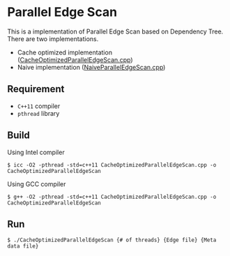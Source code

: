 # Parallel Edge Scan
This is a implementation of Parallel Edge Scan based on Dependency Tree.
There are two implementations.
- Cache optimized implementation ([CacheOptimizedParallelEdgeScan.cpp](./CacheOptimizedParallelEdgeScan.cpp))
- Naive implementation ([NaiveParallelEdgeScan.cpp](./NaiveParallelEdgeScan.cpp))

## Requirement
- `C++11` compiler
- `pthread` library

## Build
Using Intel compiler
```
$ icc -O2 -pthread -std=c++11 CacheOptimizedParallelEdgeScan.cpp -o CacheOptimizedParallelEdgeScan
```
Using GCC compiler
```
$ g++ -O2 -pthread -std=c++11 CacheOptimizedParallelEdgeScan.cpp -o CacheOptimizedParallelEdgeScan
```
## Run
```
$ ./CacheOptimizedParallelEdgeScan {# of threads} {Edge file} {Meta data file}
```
